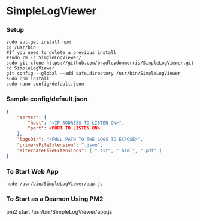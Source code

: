 # SimpleLogViewer


### Setup
```shell
sudo apt-get install npm
cd /usr/bin
#If you need to delete a previous install
#sudo rm -r SimpleLogViewer/
sudo git clone https://github.com/bradleydonmorris/SimpleLogViewer.git
cd SimpleLogViewer
git config --global --add safe.directory /usr/bin/SimpleLogViewer
sudo npm install
sudo nano config/default.json
```

### Sample config/default.json
```json
{
	"server": {
		"host": "<IP ADDRESS TO LISTEN ON>",
		"port": <PORT TO LISTEN ON>
	},
	"logsDir": "<FULL PATH TO THE LOGS TO EXPOSE>",
	"primaryFileExtension": ".json",
	"alternateFileExtensions": [ ".txt", ".html", ".pdf" ]
}
```

### To Start Web App
`node /usr/bin/SimpleLogViewer/app.js`

### To Start as a Deamon Using PM2
pm2 start /usr/bin/SimpleLogViewer/app.js